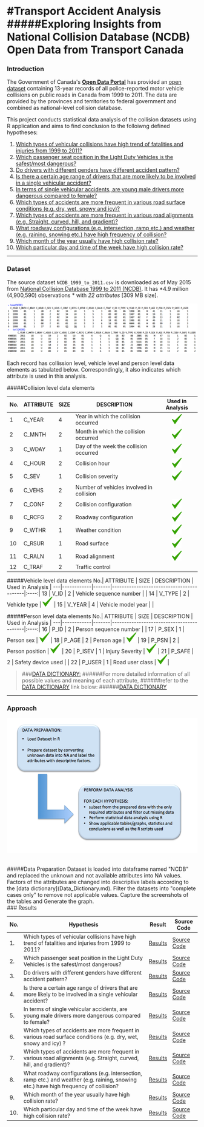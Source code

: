 
#Transport Accident Analysis
#####**Exploring Insights from National Collision Database (NCDB) Open Data from Transport Canada**
===========

### Introduction
The Government of Canada's [**Open Data Portal**](http://open.canada.ca/en) has provided an [open dataset](http://open.canada.ca/data/en/dataset/1eb9eba7-71d1-4b30-9fb1-30cbdab7e63a) containing 13-year records of all police-reported motor vehicle collisions on public roads in Canada from 1999 to 2011. The data are provided by the provinces and territories to federal government and combined as national-level collision database. 

This project conducts statistical data analysis of the collision datasets using R application and aims to find conclusion to the folloiwng defined hypotheses:

1. [Which types of vehicular collisions have high trend of fatalities and injuries from 1999 to 2011?](doc/H01/Hypothesis_01.md)
2. [Which passenger seat position in the Light Duty Vehicles is the safest/most dangerous?](doc/H02/Hypothesis_02.md)
3. [Do drivers with different genders have different accident pattern?](doc/H03/Hypothesis_03.md)
4. [Is there a certain age range of drivers that are more likely to be involved in a single vehicular accident?](doc/H04/Hypothesis_04.md)
5. [In terms of single vehicular accidents, are young male drivers more dangerous compared to female?](doc/H05/Hypothesis_05.md)
6. [Which types of accidents are more frequent in various road surface conditions (e.g. dry, wet, snowy and icy)?](doc/H06/Hypothesis_06.md)
7. [Which types of accidents are more frequent in various road alignments (e.g. Straight, curved, hill, and gradient)?](doc/H07/Hypothesis_07.md)
8. [What roadway configurations (e.g. intersection, ramp etc.) and weather (e.g. raining, snowing etc.) have high frequency of collision?](doc/H08/Hypothesis_08.md)
9. [Which month of the year usually have high collision rate?](doc/H09/Hypothesis_09.md)
10. [Which particular day and time of the week have high collision rate?](doc/H10/Hypothesis_10.md)

----

### Dataset
The source dataset `NCDB_1999_to_2011.csv` is downloaded as of May 2015 from [National Collision Database 1999 to 2011 (NCDB)](http://open.canada.ca/data/en/dataset/1eb9eba7-71d1-4b30-9fb1-30cbdab7e63a). It has *4.9 million (4,900,590) observations * with *22 attributes*  [309 MB size]. 

![](doc/H00/HeadTail_NCDB.png)


Each record has collission level, vehicle level and person level data elements as tabulated below. Correspondingly, it also indicates which attribute is used in this analysis.

#####Collision level data elements

No.| ATTRIBUTE  | SIZE  | DESCRIPTION                     | Used in Analysis |
---|------------|-----|------------------------------------------|:----:|
1  | C_YEAR     |  4	| Year in which the collision occurred |![](doc/H00/check.png)|
2  | C_MNTH     |  2	| Month in which the collision occurred  |![](doc/H00/check.png)|
3  | C_WDAY     |  1	| Day of the week the collision occurred |![](doc/H00/check.png)|
4  | C_HOUR     |  2	| Collision hour                         |![](doc/H00/check.png)|
5  | C_SEV      |  1	| Collision severity                     |![](doc/H00/check.png)|
6  | C_VEHS     |  2	| Number of vehicles involved in collision | |
7  | C_CONF     |  2	| Collision configuration                  |![](doc/H00/check.png)|
8  | C_RCFG     |  2	| Roadway configuration	                   |![](doc/H00/check.png)|
9  | C_WTHR     |  1	| Weather condition	                   |![](doc/H00/check.png)|
10 | C_RSUR     |  1	| Road surface                             |![](doc/H00/check.png)|
11 | C_RALN     |  1	| Road alignment	                   |![](doc/H00/check.png)|
12 | C_TRAF     |  2	| Traffic control                          | |


#####Vehicle level data elements
No.| ATTRIBUTE  | SIZE  | DESCRIPTION                              | Used in Analysis |
---|------------|-------|------------------------------------------|:----:|
13  | V_ID      |  2   | Vehicle sequence number                   |  |
14  | V_TYPE    |  2   | Vehicle type                              | ![](doc/H00/check.png) |
15  | V_YEAR    |  4   | Vehicle model year                        |  |

#####Person level data elements
No.| ATTRIBUTE  | SIZE  | DESCRIPTION                              | Used in Analysis |
---|------------|-------|------------------------------------------|:----:|
16 | P_ID       |  2    | Person sequence number                   |  |
17 | P_SEX      |  1    | Person sex                               | ![](doc/H00/check.png) |
18 | P_AGE      |  2    | Person age	                           | ![](doc/H00/check.png) |
19 | P_PSN      |  2    | Person position	                   | ![](doc/H00/check.png) |
20 | P_ISEV     |  1    | Injury Severity                    | ![](doc/H00/check.png) |
21 | P_SAFE     |  2    | Safety device used	                 |  |
22 | P_USER     |  1    | Road user class	                   |  ![](doc/H00/check.png)|



>###[DATA DICTIONARY:](doc/Data_Dictionary.md)
>######For more detailed information of all possible values and meaning of each attribute,
>######refer to the [DATA DICTIONARY](doc/Data_Dictionary.md) link below:
>######[DATA DICTIONARY](doc/Data_Dictionary.md)


----

### Approach

![](doc/Approach_Diagram.png)


<BR>
#####Data Preparation
Dataset is loaded into dataframe named "NCDB" and replaced the unknown and not available attributes into NA values.
Factors of the attributes are changed into descriptive labels according to the [data dictionary](Data_Dictionary.md).
Filter the datasets into "complete cases only" to remove not applicable values.
Capture the screenshots of the tables and Generate the graph.


<BR>
### Results

No. | Hypothesis | Result | Source Code 
----|-----------|--------|------------|
1. | Which types of vehicular collisions have high trend of fatalities and injuries from 1999 to 2011? | [Results](doc/H01/Hypothesis_01.md) | [Source Code](doc/H01/H01_scripts.R)
2. | Which passenger seat position in the Light Duty Vehicles is the safest/most dangerous?| [Results](doc/H02/Hypothesis_02.md) | [Source Code](doc/H02/H02_scripts.R)
3. | Do drivers with different genders have different accident pattern?| [Results](doc/H03/Hypothesis_03.md) | [Source Code](doc/H03/H03_scripts.R)
4. | Is there a certain age range of drivers that are more likely to be involved in a single vehicular accident? | [Results](doc/H04/Hypothesis_04.md) | [Source Code](doc/H04/H04_scripts.R)
5. | In terms of single vehicular accidents, are young male drivers more dangerous compared to female? | [Results](doc/H05/Hypothesis_05.md) | [Source Code](doc/H05/H05_scripts.R)
6. | Which types of accidents are more frequent in various road surface conditions (e.g. dry, wet, snowy and icy) ? | [Results](doc/H06/Hypothesis_06.md) | [Source Code](doc/H06/H06_scripts.R)
7. | Which types of accidents are more frequent in various road alignments (e.g. Straight, curved, hill, and gradient)? | [Results](doc/H07/Hypothesis_07.md) | [Source Code](doc/H07/H07_scripts.R)
8. | What roadway configurations (e.g. intersection, ramp etc.) and weather (e.g. raining, snowing etc.) have high frequency of collision?| [Results](doc/H08/Hypothesis_08.md) | [Source Code](doc/H08/H08_scripts.R)
9. | Which month of the year usually have high collision rate? | [Results](doc/H09/Hypothesis_09.md) | [Source Code](doc/H09/H09_scripts.R)
10. | Which particular day and time of the week have high collision rate? | [Results](doc/H10/Hypothesis_10.md) | [Source Code](doc/H10/H10_scripts.R)


